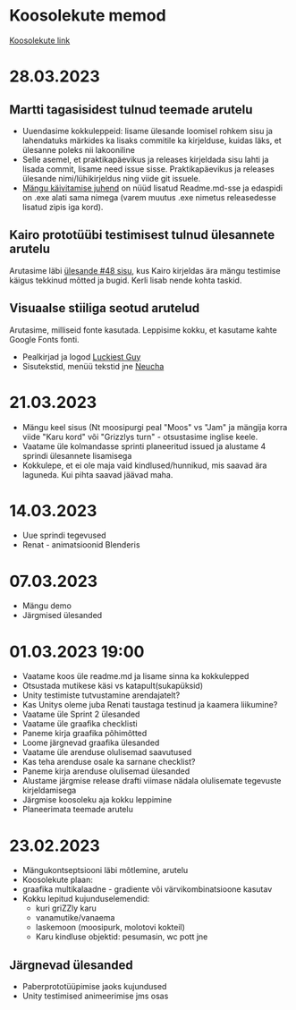 # Koosolekute memod
[Koosolekute link](https://meet.google.com/gst-opeo-uat)

# 28.03.2023
## Martti tagasisidest tulnud teemade arutelu
- Uuendasime kokkuleppeid: lisame ülesande loomisel rohkem sisu ja lahendatuks märkides ka lisaks commitile ka kirjelduse, kuidas läks, et ülesanne poleks nii lakooniline
- Selle asemel, et praktikapäevikus ja releases kirjeldada sisu lahti ja lisada commit, lisame need issue sisse. Praktikapäevikus ja releases ülesande nimi/lühikirjeldus ning viide git issuele.
- [Mängu käivitamise juhend](https://github.com/tluhk/rif21-MM-praktika-2#m%C3%A4ngu-k%C3%A4ivitamine) on nüüd lisatud Readme.md-sse ja edaspidi on .exe alati sama nimega (varem muutus .exe nimetus releasedesse lisatud zipis iga kord).

## Kairo prototüübi testimisest tulnud ülesannete arutelu  
Arutasime läbi [ülesande #48 sisu](https://github.com/tluhk/rif21-MM-praktika-2/issues/48), kus Kairo kirjeldas ära mängu testimise käigus tekkinud mõtted ja bugid. Kerli lisab nende kohta taskid.

## Visuaalse stiiliga seotud arutelud 
Arutasime, milliseid fonte kasutada. Leppisime kokku, et kasutame kahte Google Fonts fonti.  
- Pealkirjad ja logod [Luckiest Guy](https://fonts.google.com/specimen/Luckiest+Guy)
- Sisutekstid, menüü tekstid jne [Neucha](https://fonts.google.com/specimen/Neucha)


# 21.03.2023 
- Mängu keel sisus (Nt moosipurgi peal "Moos" vs "Jam" ja mängija korra viide "Karu kord" või "Grizzlys turn" - otsustasime inglise keele.
- Vaatame üle kolmandasse sprinti planeeritud issued ja alustame 4 sprindi ülesannete lisamisega
- Kokkulepe, et ei ole maja vaid kindlused/hunnikud, mis saavad ära laguneda. Kui pihta saavad jäävad maha. 

# 14.03.2023
- Uue sprindi tegevused
- Renat - animatsioonid Blenderis

# 07.03.2023
- Mängu demo
- Järgmised ülesanded

# 01.03.2023 19:00
- Vaatame koos üle readme.md ja lisame sinna ka kokkulepped
- Otsustada mutikese käsi vs katapult(sukapüksid)
- Unity testimiste tutvustamine arendajatelt?
- Kas Unitys oleme juba Renati taustaga testinud ja kaamera liikumine?
- Vaatame üle Sprint 2 ülesanded
- Vaatame üle graafika checklisti
- Paneme kirja graafika põhimõtted
- Loome järgnevad graafika ülesanded
- Vaatame üle arenduse olulisemad saavutused 
- Kas teha arenduse osale ka sarnane checklist?
- Paneme kirja arenduse olulisemad ülesanded
- Alustame järgmise release drafti viimase nädala olulisemate tegevuste kirjeldamisega
- Järgmise koosoleku aja kokku leppimine
- Planeerimata teemade arutelu

# 23.02.2023
- Mängukontseptsiooni läbi mõtlemine, arutelu
- Koosolekute plaan: 
- graafika multikalaadne - gradiente või värvikombinatsioone kasutav
- Kokku lepitud kujunduselemendid:
    - kuri griZZly karu
    - vanamutike/vanaema
    - laskemoon (moosipurk, molotovi kokteil)
    - Karu kindluse objektid: pesumasin, wc pott jne

## Järgnevad ülesanded
- Paberprototüüpimise jaoks kujundused
- Unity testimised animeerimise jms osas
